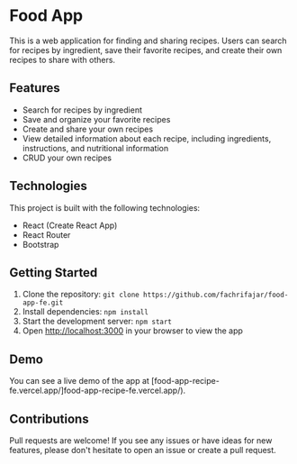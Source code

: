 # Food App

This is a web application for finding and sharing recipes. Users can search for recipes by ingredient, save their favorite recipes, and create their own recipes to share with others.

## Features

- Search for recipes by ingredient
- Save and organize your favorite recipes
- Create and share your own recipes
- View detailed information about each recipe, including ingredients, instructions, and nutritional information
- CRUD your own recipes 

## Technologies

This project is built with the following technologies:

- React (Create React App)
- React Router
- Bootstrap

## Getting Started

1. Clone the repository: `git clone https://github.com/fachrifajar/food-app-fe.git`
2. Install dependencies: `npm install`
3. Start the development server: `npm start`
4. Open [http://localhost:3000](http://localhost:3000) in your browser to view the app

## Demo

You can see a live demo of the app at [food-app-recipe-fe.vercel.app/]food-app-recipe-fe.vercel.app/).

## Contributions

Pull requests are welcome! If you see any issues or have ideas for new features, please don't hesitate to open an issue or create a pull request.

